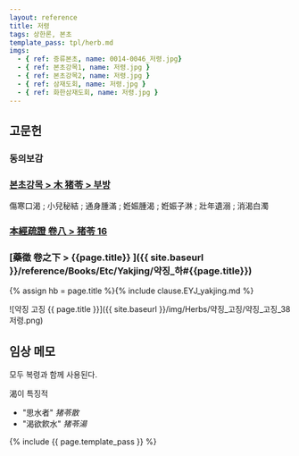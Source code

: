 ```yaml
---
layout: reference
title: 저령
tags: 상한론, 본초
template_pass: tpl/herb.md
imgs:
  - { ref: 증류본초, name: 0014-0046_저령.jpg}
  - { ref: 본초강목1, name: 저령.jpg }
  - { ref: 본초강목2, name: 저령.jpg }
  - { ref: 삼재도회, name: 저령.jpg }
  - { ref: 화한삼재도회, name: 저령.jpg }
---
```


## 고문헌

### 동의보감


### [본초강목 > 木	猪苓 > 부방]()

傷寒口渴 ; 小兒秘結 ; 通身腫滿 ; 姙娠腫渴 ; 姙娠子淋 ; 壯年遺溺 ; 消渴白濁

### [本經疏證 卷八 > 猪苓 16](https://mediclassics.kr/books/154/volume/8/#content_115)

### [藥徵 卷之下 > {{page.title}} ]({{ site.baseurl }}/reference/Books/Etc/Yakjing/약징_하#{{page.title}})

{% assign hb = page.title %}{% include clause.EYJ_yakjing.md %}

![약징 고징 {{ page.title }}]({{ site.baseurl }}/img/Herbs/약징_고징/약징_고징_38저령.png)


## 임상 메모

모두 복령과 함께 사용된다.

渴이 특징적
* "思水者" _猪苓散_
* "渴欲飮水" _猪苓湯_



{% include {{ page.template_pass }} %}
